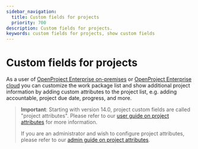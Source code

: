 ```yaml
---
sidebar_navigation:
  title: Custom fields for projects
  priority: 700
description: Custom fields for projects.
keywords: custom fields for projects, show custom fields
---
```

# Custom fields for projects

As a user of [OpenProject Enterprise on-premises](https://www.openproject.org/enterprise-edition/) or [OpenProject Enterprise cloud](https://www.openproject.org/enterprise-edition/#hosting-options) you can customize the work package list and show additional project information by adding custom attributes to the project list, e.g. adding accountable, project due date, progress, and more.

>**Important**: Starting with version 14.0, project custom fields are called "project attributes". Please refer to our [user guide on project attributes](../../../user-guide/project-overview) for more information. 
>
>If you are an administrator and wish to configure project attributes, please refer to our [admin guide on project attributes](../../project-settings/project-attributes).